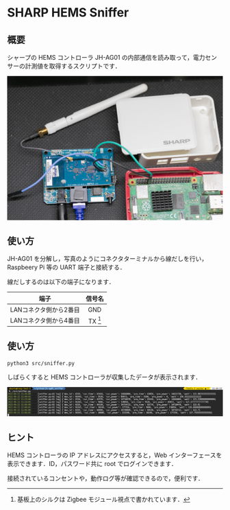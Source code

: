 # SHARP HEMS Sniffer

## 概要

シャープの HEMS コントローラ JH-AG01 の内部通信を読み取って，電力センサーの計測値を取得するスクリプトです．

![JH-AG01](./img/JH-AG01.jpg)

## 使い方

JH-AG01 を分解し，写真のようにコネクタターミナルから線だしを行い，Raspbeery Pi 等の UART 端子と接続する．

線だしするのは以下の端子になります．

| 端子                 | 信号名   |
|:--------------------:|:-------:|
| LANコネクタ側から2番目| GND      |
| LANコネクタ側から4番目| TX [^1]  |

[^1]: 基板上のシルクは Zigbee モジュール視点で書かれています．

## 使い方

```
python3 src/sniffer.py
```

しばらくすると HEMS コントローラが収集したデータが表示されます．

![スクリーンショット](./img/screenshot.png)

## ヒント

HEMS コントローラの IP アドレスにアクセスすると，Web インターフェースを表示できます．ID，パスワード共に root でログインできます．

接続されているコンセントや，動作ログ等が確認できるので，便利です．